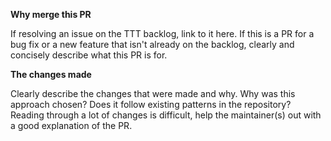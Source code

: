 **Why merge this PR**

If resolving an issue on the TTT backlog, link to it here. If this is a PR for a bug fix or a new feature that isn't already on the backlog, clearly and concisely describe what this PR is for.

**The changes made**

Clearly describe the changes that were made and why. Why was this approach chosen? Does it follow existing patterns in the repository?
Reading through a lot of changes is difficult, help the maintainer(s) out with a good explanation of the PR.
